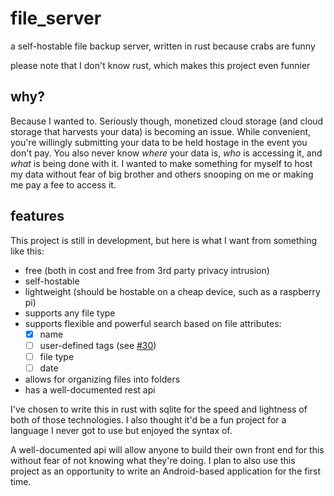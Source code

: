 # file_server

a self-hostable file backup server, written in rust because crabs are funny

please note that I don't know rust, which makes this project even funnier

## why?

Because I wanted to. Seriously though, monetized cloud storage (and cloud storage that harvests your data) is becoming
an issue. While convenient, you're willingly submitting your data to be held hostage in the event you don't pay. You
also never know _where_ your data is, _who_ is accessing it, and _what_ is being done with it. I wanted to make
something for myself to host my data without fear of big brother and others snooping on me or making me pay a fee to
access it.

## features

This project is still in development, but here is what I want from something like this:

- free (both in cost and free from 3rd party privacy intrusion)
- self-hostable
- lightweight (should be hostable on a cheap device, such as a raspberry pi)
- supports any file type
- supports flexible and powerful search based on file attributes:
    - [x] name
    - [ ] user-defined tags (see [#30](https://github.com/ploiu/file_server/issues/30))
    - [ ] file type
    - [ ] date
- allows for organizing files into folders
- has a well-documented rest api

I've chosen to write this in rust with sqlite for the speed and lightness of both of those technologies. I also thought
it'd be a fun project for a language I never got to use but enjoyed the syntax of.

A well-documented api will allow anyone to build their own front end for this without fear of not knowing what they're
doing. I plan to also use this project as an opportunity to write an Android-based application for the first time.
